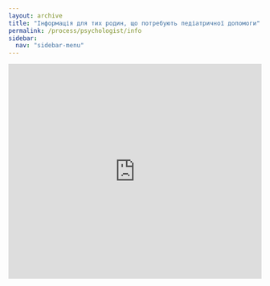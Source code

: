 ```yaml
---
layout: archive
title: "Інформація для тих родин, що потребують педіатричної допомоги"
permalink: /process/psychologist/info
sidebar:
  nav: "sidebar-menu"
---
```


<div style="left: 0; width: 100%; height: 0; position: relative; padding-bottom: 85.0847%;"><iframe src="https://drive.google.com/file/d/1NZY6pNmK8ffX_ciyKx4UaJOr5j2NOYpC/preview" style="border: 0; top: 0; left: 0; width: 100%; height: 100%; position: absolute;" allowfullscreen></iframe></div>
